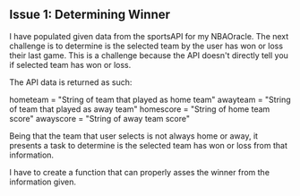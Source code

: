## Issue 1: Determining Winner

I have populated given data from the sportsAPI for my NBAOracle. The next challenge is to
determine is the selected team by the user has won or loss their last game. This is a challenge
because the API doesn't directly tell you if selected team has won or loss.

The API data is returned as such:

hometeam = "String of team that played as home team"
awayteam = "String of team that played as away team"
homescore = "String of home team score"
awayscore = "String of away team score"

Being that the team that user selects is not always home or away, it presents a task to determine is the selected team has won or loss from that information.

I have to create a function that can properly asses the winner from the information given.
